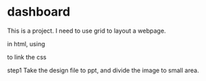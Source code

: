 # dashboard
This is a project.
I need to use grid to layout a webpage.

in html, using
<link rel="stylesheet" href="style.css">
to link the css

step1
Take the design file to ppt, and divide the image to small area.
